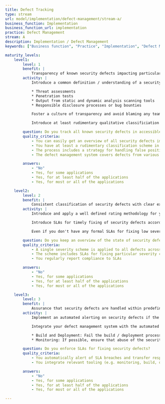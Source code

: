 ```yaml
---
title: Defect Tracking
type: stream
url: model/implementation/defect-management/stream-a/
business_function: Implementation
business_function_url: implementation
practice: Defect Management
stream: A
description: Implementation / Defect Management
keywords: ["Business function", "Practice", "Implementation", "Defect Management"]

maturity_levels:
    level1:
        level: 1
        benefit: |
            Transparency of known security defects impacting particular applications
        activity: |
            Introduce a common definition / understanding of a security defect and define the most common ways of identifying these. These typically include, but are not limited to:

            * Threat assessments
            * Penetration tests
            * Output from static and dynamic analysis scanning tools
            * Responsible disclosure processes or bug bounties

            Foster a culture of transparency and avoid blaming any teams for introducing or identifying security defects. Record and track all security defects in a defined location. This location doesn't necessarily have to be centralized for the whole organization, however ensure that you're able to get an overview of all defects affecting a particular application at any single point in time. Define and apply access rules for the tracked security defects to mitigate the risk of leakage and abuse of this information.

            Introduce at least rudimentary qualitative classificiation of security defects so that you are able to prioritize fixing efforts accordingly. Strive for limiting duplication of information and presence of false positives to increase the trustworthiness of the process.

        question: Do you track all known security defects in accessible locations?
        quality_criteria:
            - You can easily get an overview of all security defects impacting one application
            - You have at least a rudimentary classification scheme in place
            - The process includes a strategy for handling false positives and duplicate entries
            - The defect management system covers defects from various sources and activities

        answers:
            - "No"
            - Yes, for some applications
            - Yes, for at least half of the applications
            - Yes, for most or all of the applications

    level2:
        level: 2
        benefit: |
            Consistent classification of security defects with clear expectations of their handling
        activity: |
            Introduce and apply a well defined rating methodology for your security defects consistently across the whole organization, based on the probability and expected impact of the defect being exploited. This will allow you to identify applications which need higher attention and investments. In case you don't store the information about security defects centrally, ensure that you're still able to easily pull the information from all sources and get an overview about "hot spots" needing your attention.

            Introduce SLAs for timely fixing of security defects according to their criticality rating and centrally monitor and regularly report on SLA breaches. Define a process for cases where it's not feasible or economical to fix a defect within the time defined by the SLAs. This should at least ensure that all relevant stakeholders have a solid understanding of the imposed risk. If suitable, employ compensating controls for these cases.

            Even if you don't have any formal SLAs for fixing low severity defects, ensure that responsible teams still get a regular overview about issues affecting their applications and understand how particular issues affect or amplify each other.

        question: Do you keep an overview of the state of security defects across the organization?
        quality_criteria:
            - A single severity scheme is applied to all defects across the organization
            - The scheme includes SLAs for fixing particular severity classes
            - You regularly report compliance to SLAs

        answers:
            - "No"
            - Yes, for some applications
            - Yes, for at least half of the applications
            - Yes, for most or all of the applications

    level3:
        level: 3
        benefit: |
            Assurance that security defects are handled within predefined SLAs
        activity: |
            Implement an automated alerting on security defects if the fix time breaches the defined SLAs. Ensure that these defects are automatically transfered into the risk management process and rated by a consistent quantitative methodology. Evaluate how particular defects influence / amplify each other not only on the level of separate teams, but on the level of the whole organization. Use the knowledge of the full kill chain to prioritize, introduce and track compensating controls mitigating the respective business risks.

            Integrate your defect management system with the automated tooling introduced by other practices, e.g.:

            * Build and Deployment: Fail the build / deployment process if security defects above certain severity affect the final artifact, unless someone explicitely signs off the exception.
            * Monitoring: If possible, ensure that abuse of the security defect in production environment is recognized and alerted.

        question: Do you enforce SLAs for fixing security defects?
        quality_criteria:
            - You automatically alert of SLA breaches and transfer respective defects to the risk management process
            - You integrate relevant tooling (e.g. monitoring, build, deployment) with the defect management system

        answers:
            - "No"
            - Yes, for some applications
            - Yes, for at least half of the applications
            - Yes, for most or all of the applications

---
```

